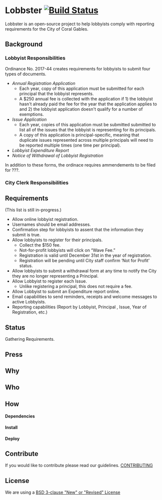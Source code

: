 # Lobbster [![Build Status](https://travis-ci.org/Code-for-Miami/lobbster.svg?branch=setup_travis_ci)](https://travis-ci.org/Code-for-Miami/lobbster)

Lobbster is an open-source project to help lobbyists comply with reporting requirements for the City of Coral Gables.

## Background
### Lobbyist Responsibilities
Ordinance No. 2017-44 creates requirements for lobbyists to submit four types of documents.

* *Annual Registration Application*
  * Each year, copy of this application must be submitted for each principal that the lobbyist represents.
  * A $250 annual fee is collected with the application if 1) the lobbyist hasn't already paid the fee for the year that the application applies to and 2) the lobbyist application doesn't qualify for a number of exemptions.
* *Issue Application*
  * Each year, copies of this application must be submitted submitted to list all of the issues that the lobbyist is representing for its principals.
  * A copy of this application is principal-specific, meaning that duplicate issues represented across multiple principals will need to be reported multiple times (one time per principal).
* *Lobbyist Expenditure Report*
* *Notice of Withdrawal of Lobbyist Registration*

In addition to these forms, the ordinace requires ammendements to be filed for ???.

### City Clerk Responsibilities

## Requirements

(This list is still in-progress.)

* Allow online lobbyist registration.
* Usernames should be email addresses.
* Confirmation step for lobbyists to assent that the information they submit is true.
* Allow lobbyists to register for their principals.
  * Collect the $150 fee.
  * Not-for-profit lobbyists will click on “Wave Fee.”
  * Registration is valid until December 31st in the year of registration.
  * Registration will be pending until City staff confirm ‘Not for Profit’ status.
* Allow lobbyists to submit a withdrawal form at any time to notify the City they are no longer representing a Principal.
* Allow Lobbyist to register each Issue.
  * Unlike registering a principal, this does not require a fee.
* Allow Lobbyist to submit an Expenditure report online.
* Email capabilities to send reminders, receipts and  welcome messages to active Lobbyists.
* Reporting capabilities (Report by Lobbyist, Principal , Issue, Year of Registration, etc.)

## Status

Gathering Requirements.

## Press

## Why

## Who

## How
#### Dependencies

#### Install

#### Deploy

## Contribute
If you would like to contribute please read our guidelines. [CONTRIBUTING](CONTRIBUTING.md)

## License

We are using a [BSD 3-clause "New" or "Revised" License](LICENSE.md)
